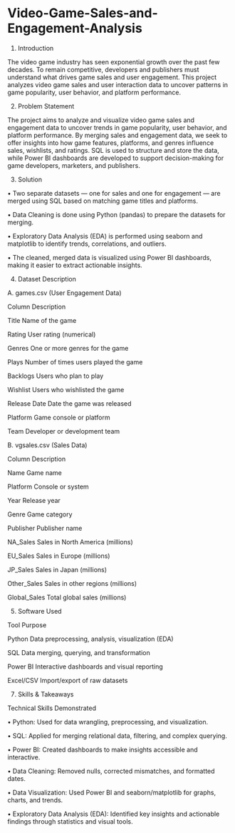# Video-Game-Sales-and-Engagement-Analysis
1. Introduction

The video game industry has seen exponential growth over the past few decades. To remain competitive, developers and publishers must understand what drives game sales and user engagement. This project analyzes video game sales and user interaction data to uncover patterns in game popularity, user behavior, and platform performance.

2. Problem Statement

The project aims to analyze and visualize video game sales and engagement data to uncover trends in game popularity, user behavior, and platform performance. By merging sales and engagement data, we seek to offer insights into how game features, platforms, and genres influence sales, wishlists, and ratings. SQL is used to structure and store the data, while Power BI dashboards are developed to support decision-making for game developers, marketers, and publishers.

3. Solution

•	Two separate datasets — one for sales and one for engagement — are merged using SQL based on matching game titles and platforms.

•	Data Cleaning is done using Python (pandas) to prepare the datasets for merging.

•	Exploratory Data Analysis (EDA) is performed using seaborn and matplotlib to identify trends, correlations, and outliers.

•	The cleaned, merged data is visualized using Power BI dashboards, making it easier to extract actionable insights.

4. Dataset Description

A. games.csv (User Engagement Data)

Column	Description

Title	Name of the game

Rating	User rating (numerical)

Genres	One or more genres for the game

Plays	Number of times users played the game

Backlogs	Users who plan to play

Wishlist	Users who wishlisted the game

Release Date	Date the game was released

Platform	Game console or platform

Team	Developer or development team

B. vgsales.csv (Sales Data)

Column	Description

Name	Game name

Platform	Console or system

Year	Release year

Genre	Game category

Publisher	Publisher name

NA_Sales	Sales in North America (millions)

EU_Sales	Sales in Europe (millions)

JP_Sales	Sales in Japan (millions)

Other_Sales	Sales in other regions (millions)

Global_Sales	Total global sales (millions)

5. Software Used

Tool	Purpose

Python	Data preprocessing, analysis, visualization (EDA)

SQL	Data merging, querying, and transformation

Power BI	Interactive dashboards and visual reporting

Excel/CSV	Import/export of raw datasets

7. Skills & Takeaways

Technical Skills Demonstrated

•	Python: Used for data wrangling, preprocessing, and visualization.

•	SQL: Applied for merging relational data, filtering, and complex querying.

•	Power BI: Created dashboards to make insights accessible and interactive.

•	Data Cleaning: Removed nulls, corrected mismatches, and formatted dates.

•	Data Visualization: Used Power BI and seaborn/matplotlib for graphs, charts, and trends.

•	Exploratory Data Analysis (EDA): Identified key insights and actionable findings through statistics and visual tools.
